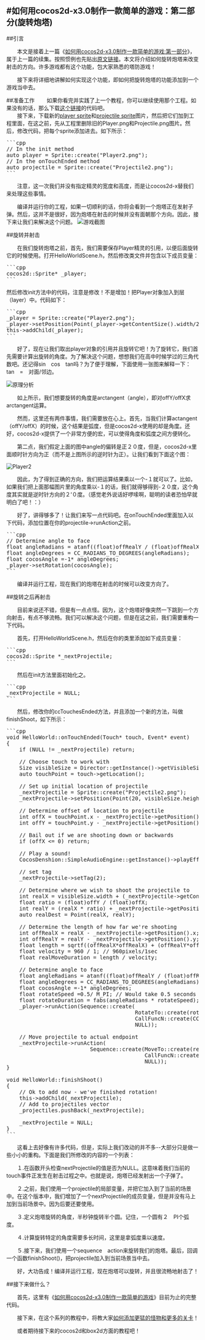 #如何用cocos2d-x3.0制作一款简单的游戏：第二部分(旋转炮塔)
---------------------

##引言  

　　本文是接着上一篇《[如何用cocos2d-x3.0制作一款简单的游戏:第一部分][1]》，属于上一篇的续集。按照惯例也先贴出[原文链接](http://www.raywenderlich.com/692/rotating-turrets)。本文将介绍如何旋转炮塔来改变射击的方向。许多游戏都有这个功能，包大家熟悉的塔防游戏！

　　接下来将详细地讲解如何实现这个功能，即如何把旋转炮塔的功能添加到一个游戏当中去。

##准备工作
　　如果你看完并实践了上一个教程，你可以继续使用那个工程。如果没有的话，那么下载[这个链接](./SampleGame2.zip)的代码吧。  
　　接下来，下载新的[player sprite][r1]和[projectile sprite][r2]图片，然后把它们加到工程里面，在这之前，先从工程里删除旧的Player.png和Projectile.png图片。然后，修改代码，把每个sprite添加进去。如下所示：

<pre>
```cpp
// In the init method
auto player = Sprite::create("Player2.png");
// In the onTouchEnded method
auto projectile = Sprite::create("Projectile2.png");
```
</pre>

　　注意，这一次我们并没有指定精灵的宽度和高度，而是让cocos2d-x替我们来处理这些事情。

　　编译并运行你的工程，如果一切顺利的话，你将会看到一个炮塔正在发射子弹。然后，这并不是很好，因为炮塔在射击的时候并没有面朝那个方向。因此，接下来让我们来解决这个问题。	![][p1]

##旋转并射击

　　在我们旋转炮塔之前，首先，我们需要保存Player精灵的引用，以便后面旋转它的时候使用。打开HelloWorldScene.h，然后修改类文件并包含以下成员变量：

<pre>
```cpp
cocos2d::Sprite* _player;
```
</pre>

然后修改init方法中的代码，注意是修改！不是增加！把Player对象加入到层（layer）中。代码如下：

<pre>
```cpp
_player = Sprite::create("Player2.png");
_player->setPosition(Point(_player->getContentSize().width/2, visibleSize.height / 2));
this->addChild(_player);
```
</pre>

　　好了，现在让我们取出player对象的引用并且旋转它吧！为了旋转它，我们首先需要计算出旋转的角度。为了解决这个问题，想想我们在高中时候学过的三角代数吧。还记得sin　cos　tan吗？为了便于理解，下面使用一张图来解释一下：tan　=　对面/邻边。

![][p2]

　　如上所示，我们想要旋转的角度是arctangent（angle），即对offY/offX求arctangent运算。

　　然而，这里还有两件事情，我们需要放在心上。首先，当我们计算actangent（offY/offX）的时候，这个结果是弧度，但是cocos2d-x使用的却是角度。还好，cocos2d-x提供了一个非常方便的宏，可以使得角度和弧度之间方便转化。

　　第二点，我们假定上面的图中angle的偏转是正２０度，但是，cocos2d-x里面顺时针方向为正（而不是上图所示的逆时针为正）。让我们看到下面这个图：

![][p3]

　　因此，为了得到正确的方向，我们把运算结果乘以一个-１就可以了。比如，如果我们把上面那幅图片里的角度乘以-１的话，我们就得够得到-２０度，这个角度其实就是逆时针方向的２‘０度。（感觉老外说话好啰嗦啊，聪明的读者恐怕早就明白了吧！：）

　　好了，讲得够多了！让我们来写一点代码吧。在onTouchEnded里面加入以下代码，添加位置在你的projectile->runAction之前。

<pre>
```cpp
// Determine angle to face
float angleRadians = atanf((float)offRealY / (float)offRealX);
float angleDegrees = CC_RADIANS_TO_DEGREES(angleRadians);
float cocosAngle =-1* angleDegrees;
_player->setRotation(cocosAngle);
```
</pre>

　　编译并运行工程，现在我们的炮塔在射击的时候可以改变方向了。

##旋转之后再射击

　　目前来说还不错，但是有一点点怪。因为，这个炮塔好像突然一下跳到一个方向射击，有点不够流畅。我们可以解决这个问题，但是在这之前，我们需要重构一下代码。

　　首先，打开HelloWorldScene.h，然后在你的类里添加如下成员变量：
　　
<pre>
```cpp
cocos2d::Sprite *_nextProjectile;
```
</pre>

　　然后在init方法里面初始化之。

<pre>
```cpp
_nextProjectile = NULL;
```
</pre>

　　然后，修改你的ccTouchesEnded方法，并且添加一个新的方法，叫做finishShoot，如下所示：

<pre>
```cpp
void HelloWorld::onTouchEnded(Touch* touch, Event* event)
{
    if (NULL != _nextProjectile) return;
    
    // Choose touch to work with
	Size visibleSize = Director::getInstance()->getVisibleSize();
	auto touchPoint = touch->getLocation();
    
    // Set up initial location of projectile
	_nextProjectile = Sprite::create("Projectile2.png");
	_nextProjectile->setPosition(Point(20, visibleSize.height / 2));
    
	// Determine offset of location to projectile
	int offX = touchPoint.x - _nextProjectile->getPosition().x;
	int offY = touchPoint.y - _nextProjectile->getPosition().y;
    
	// Bail out if we are shooting down or backwards
	if (offX <= 0) return;
    
    // Play a sound!
    CocosDenshion::SimpleAudioEngine::getInstance()->playEffect("pew-pew-lei.caf");
    
    // set tag
    _nextProjectile->setTag(2);
    
	// Determine where we wish to shoot the projectile to
	int realX = visibleSize.width + (_nextProjectile->getContentSize().width / 2);
	float ratio = (float)offY / (float)offX;
	int realY = (realX * ratio) + _nextProjectile->getPosition().y;
	auto realDest = Point(realX, realY);
    
	// Determine the length of how far we're shooting
	int offRealX = realX - _nextProjectile->getPosition().x;
	int offRealY = realY - _nextProjectile->getPosition().y;
	float length = sqrtf((offRealX*offRealX) + (offRealY*offRealY));
	float velocity = 960 / 1; // 960pixels/1sec
	float realMoveDuration = length / velocity;
    
    // Determine angle to face
    float angleRadians = atanf((float)offRealY / (float)offRealX);
    float angleDegrees = CC_RADIANS_TO_DEGREES(angleRadians);
    float cocosAngle =-1* angleDegrees;
    float rotateSpeed =0.5/ M_PI; // Would take 0.5 seconds to rotate 0.5 radians, or half a circle
    float rotateDuration = fabs(angleRadians * rotateSpeed);
    _player->runAction(Sequence::create(
                                        RotateTo::create(rotateDuration, cocosAngle),
                                        CallFuncN::create(CC_CALLBACK_0(HelloWorld::finishShoot, this)),
                                        NULL));
    
	// Move projectile to actual endpoint
	_nextProjectile->runAction(
                          Sequence::create(MoveTo::create(realMoveDuration, realDest),
                                           CallFuncN::create(CC_CALLBACK_1(HelloWorld::spriteMoveFinished, this)),
                                           NULL));
}
                       
void HelloWorld::finishShoot()
{
    // Ok to add now - we've finished rotation!
    this->addChild(_nextProjectile);
    // Add to projectiles vector
    _projectiles.pushBack(_nextProjectile);
    
    _nextProjectile = NULL;
}  
```
</pre>

　　这看上去好像有许多代码，但是，实际上我们改动的并不多--大部分只是做一些小小的重构。下面是我们所修改的内容的一个列表：

　　１.在函数开头检查nextProjectile的值是否为NULL。这意味着我们当前的touch事件正发生在射击过程之中。也就是说，炮塔已经发射出一个子弹了。

　　２.之前，我们使用一个projectile的局部变量，并把它加入到了当前的场景中。在这个版本中，我们增加了一个nextProjectile的成员变量，但是并没有马上加到当前场景中。因为后要还要使用。

　　３.定义炮塔旋转的角度，半秒钟旋转半个圆。记住，一个圆有２　PI个弧度。

　　４.计算旋转特定的角度需要多长时间，这里是拿弧度乘以速度。

　　５.接下来，我们使用一个sequence　action来旋转我们的炮塔。最后，回调一个函数finishShoot()，把projectile加入到当前场景当中去。

　　好，大功告成！编译并运行工程，现在炮塔可以旋转，并且很流畅地射击了！

##接下来做什么？

　　首先，这里有《[如何用cocos2d-x3.0制作一款简单的游戏][2]》目前为止的完整代码。

　　接下来，在这个系列的教程中，将教大家[如何添加更猛的怪物和更多的关卡][3]！

　　或者期待接下来的cocos2d和box2d方面的教程吧！



[r1]: ./res/Player2.png "player sprite"
[r2]: ./res/Projectile2.png "projectile sprite"
[p1]: ./res/game_screenshot1.jpg "游戏截图"
[p2]: ./res/analysis_principle1.png "原理分析"
[p3]: ./res/Player2WithAngle.png "Player2"
[1]: waiting "如何用cocos2d-x3.0制作一款简单的游戏:第一部分"
[2]: waiting "源码链接"  
[3]: waiting "下一篇链接链接" 